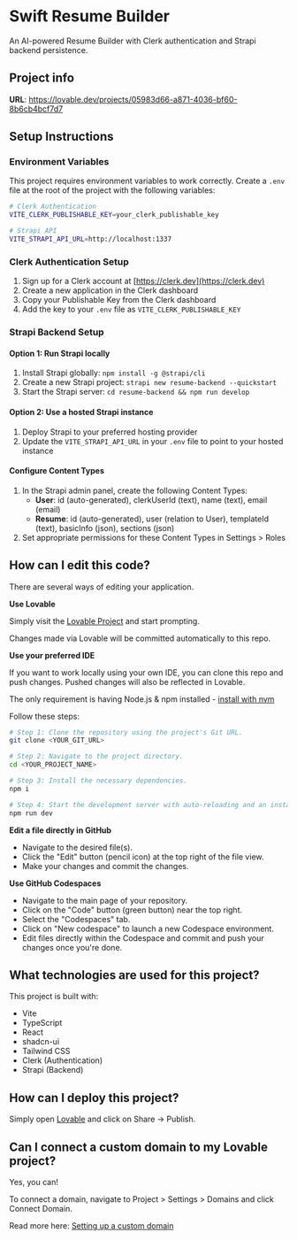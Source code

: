 
# Swift Resume Builder

An AI-powered Resume Builder with Clerk authentication and Strapi backend persistence.

## Project info

**URL**: https://lovable.dev/projects/05983d66-a871-4036-bf60-8b6cb4bcf7d7

## Setup Instructions

### Environment Variables

This project requires environment variables to work correctly. Create a `.env` file at the root of the project with the following variables:

```sh
# Clerk Authentication
VITE_CLERK_PUBLISHABLE_KEY=your_clerk_publishable_key

# Strapi API
VITE_STRAPI_API_URL=http://localhost:1337
```

### Clerk Authentication Setup

1. Sign up for a Clerk account at [https://clerk.dev](https://clerk.dev)
2. Create a new application in the Clerk dashboard
3. Copy your Publishable Key from the Clerk dashboard
4. Add the key to your `.env` file as `VITE_CLERK_PUBLISHABLE_KEY`

### Strapi Backend Setup

#### Option 1: Run Strapi locally

1. Install Strapi globally: `npm install -g @strapi/cli`
2. Create a new Strapi project: `strapi new resume-backend --quickstart`
3. Start the Strapi server: `cd resume-backend && npm run develop`

#### Option 2: Use a hosted Strapi instance

1. Deploy Strapi to your preferred hosting provider
2. Update the `VITE_STRAPI_API_URL` in your `.env` file to point to your hosted instance

#### Configure Content Types

1. In the Strapi admin panel, create the following Content Types:
   - **User**: id (auto-generated), clerkUserId (text), name (text), email (email)
   - **Resume**: id (auto-generated), user (relation to User), templateId (text), basicInfo (json), sections (json)
2. Set appropriate permissions for these Content Types in Settings > Roles

## How can I edit this code?

There are several ways of editing your application.

**Use Lovable**

Simply visit the [Lovable Project](https://lovable.dev/projects/05983d66-a871-4036-bf60-8b6cb4bcf7d7) and start prompting.

Changes made via Lovable will be committed automatically to this repo.

**Use your preferred IDE**

If you want to work locally using your own IDE, you can clone this repo and push changes. Pushed changes will also be reflected in Lovable.

The only requirement is having Node.js & npm installed - [install with nvm](https://github.com/nvm-sh/nvm#installing-and-updating)

Follow these steps:

```sh
# Step 1: Clone the repository using the project's Git URL.
git clone <YOUR_GIT_URL>

# Step 2: Navigate to the project directory.
cd <YOUR_PROJECT_NAME>

# Step 3: Install the necessary dependencies.
npm i

# Step 4: Start the development server with auto-reloading and an instant preview.
npm run dev
```

**Edit a file directly in GitHub**

- Navigate to the desired file(s).
- Click the "Edit" button (pencil icon) at the top right of the file view.
- Make your changes and commit the changes.

**Use GitHub Codespaces**

- Navigate to the main page of your repository.
- Click on the "Code" button (green button) near the top right.
- Select the "Codespaces" tab.
- Click on "New codespace" to launch a new Codespace environment.
- Edit files directly within the Codespace and commit and push your changes once you're done.

## What technologies are used for this project?

This project is built with:

- Vite
- TypeScript
- React
- shadcn-ui
- Tailwind CSS
- Clerk (Authentication)
- Strapi (Backend)

## How can I deploy this project?

Simply open [Lovable](https://lovable.dev/projects/05983d66-a871-4036-bf60-8b6cb4bcf7d7) and click on Share -> Publish.

## Can I connect a custom domain to my Lovable project?

Yes, you can!

To connect a domain, navigate to Project > Settings > Domains and click Connect Domain.

Read more here: [Setting up a custom domain](https://docs.lovable.dev/tips-tricks/custom-domain#step-by-step-guide)
